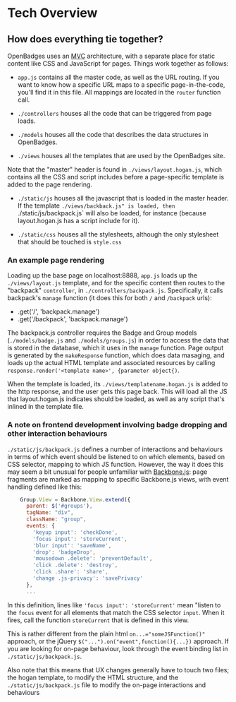 # Tech Overview
## How does everything tie together?

OpenBadges uses an [MVC](https://en.wikipedia.org/wiki/Model%E2%80%93view%E2%80%93controller) architecture, with a separate place for static content like CSS and JavaScript for pages. Things work together as follows:

* `app.js` contains all the master code, as well as the URL routing. If you want to know how a specific URL maps to a specific page-in-the-code, you'll find it in this file. All mappings are located in the `router` function call.

* `./controllers` houses all the code that can be triggered from page loads.
* `./models` houses all the code that describes the data structures in OpenBadges.
* `./views` houses all the templates that are used by the OpenBadges site.

Note that the "master" header is found in `./views/layout.hogan.js`, which contains all the CSS and script includes before a page-specific template is added to the page rendering.

* `./static/js` houses all the javascript that is loaded in the master header. If the template `./views/backback.js" is loaded, then `./static/js/backpack.js` will also be loaded, for instance (because layout.hogan.js has a script include for it).

* `./static/css` houses all the stylesheets, although the only stylesheet that should be touched is `style.css`

### An example page rendering

Loading up the base page on localhost:8888, `app.js` loads up the `./views/layout.js` template, and for the specific content then routes to the "backpack" `controller`, in `./controllers/backpack.js`. Specifically, it calls backpack's `manage` function (it does this for both `/` and `/backpack` urls):

*   .get('/',                           'backpack.manage')
*   .get('/backpack',                   'backpack.manage')

The backpack.js controller requires the Badge and Group models (`./models/badge.js` and `./models/groups.js`) in order to access the data that is stored in the database, which it uses in the `manage` function. Page output is generated by the `makeResponse` function, which does data masaging, and loads up the actual HTML template and associated resources by calling `response.render('<template name>', {parameter object{)`.

When the template is loaded, its `./views/templatename.hogan.js` is added to the http response, and the user gets this page back. This will load all the JS that layout.hogan.js indicates should be loaded, as well as any script that's inlined in the template file.

### A note on frontend development involving badge dropping and other interaction behaviours

`./static/js/backpack.js` defines a number of interactions and behaviours in terms of which event should be listened to on which elements, based on CSS selector, mapping to which JS function. However, the way it does this may seem a bit unusual for people unfamiliar with [Backbone.js](http://backbonejs.org): page fragments are marked as mapping to specific Backbone.js views, with event handling defined like this:

``` javascript
    Group.View = Backbone.View.extend({
      parent: $('#groups'),
      tagName: "div",
      className: "group",
      events: {
        'keyup input': 'checkDone',
        'focus input': 'storeCurrent',
        'blur input': 'saveName',
        'drop': 'badgeDrop',
        'mousedown .delete': 'preventDefault',
        'click .delete': 'destroy',
        'click .share': 'share',
        'change .js-privacy': 'savePrivacy'
      },
      ...
```

In this definition, lines like `'focus input': 'storeCurrent'` mean "listen to the `focus` event for all elements that match the CSS selector `input`. When it fires, call the function `storeCurrent` that is defined in this view.

This is rather different from the plain html `on...="someJSFunction()"` approach, or the jQuery `$("...").on("event",function(){...})` approach. If you are looking for on-page behaviour, look through the event binding list in `./static/js/backpack.js`.

Also note that this means that UX changes generally have to touch two files; the hogan template, to modify the HTML structure, and the `./static/js/backpack.js` file to modify the on-page interactions and behaviours

